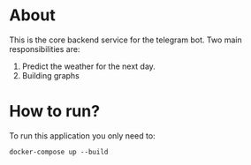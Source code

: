 # About
This is the core backend service for the telegram bot. Two main responsibilities are:
1. Predict the weather for the next day.
2. Building graphs

# How to run?
To run this application you only need to:
```
docker-compose up --build
```